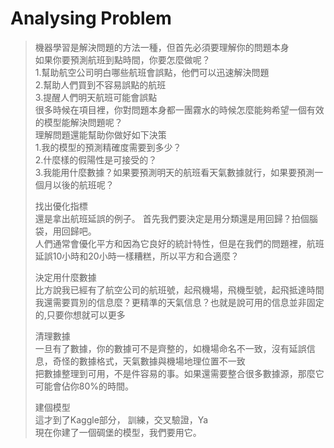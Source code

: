 # Analysing Problem



> 機器學習是解決問題的方法一種，但首先必須要理解你的問題本身  
> 如果你要預測航班到點時間，你要怎麼做呢？  
> 1.幫助航空公司明白哪些航班會誤點，他們可以迅速解決問題  
> 2.幫助人們買到不容易誤點的航班  
> 3.提醒人們明天航班可能會誤點  
> 很多時候在項目裡，你對問題本身都一團霧水的時候怎麼能夠希望一個有效的模型能解決問題呢？  
> 理解問題還能幫助你做好如下決策  
> 1.我的模型的預測精確度需要到多少？  
> 2.什麼樣的假陽性是可接受的？  
> 3.我能用什麼數據？如果要預測明天的航班看天氣數據就行，如果要預測一個月以後的航班呢？
>
>  找出優化指標  
> 還是拿出航班延誤的例子。 首先我們要決定是用分類還是用回歸？拍個腦袋，用回歸吧。  
> 人們通常會優化平方和因為它良好的統計特性，但是在我們的問題裡，航班延誤10小時和20小時一樣糟糕，所以平方和合適麼？
>
>  決定用什麼數據  
> 比方說我已經有了航空公司的航班號，起飛機場，飛機型號，起飛抵達時間  
> 我還需要買別的信息麼？更精準的天氣信息？也就是說可用的信息並非固定的,只要你想就可以更多
>
>  清理數據  
> 一旦有了數據，你的數據可不是齊整的，如機場命名不一致，沒有延誤信息，奇怪的數據格式，天氣數據與機場地理位置不一致  
> 把數據整理到可用，不是件容易的事。如果還需要整合很多數據源，那麼它可能會佔你80%的時間。
>
>  建個模型  
> 這才到了Kaggle部分， 訓練，交叉驗證，Ya  
> 現在你建了一個碉堡的模型，我們要用它。



